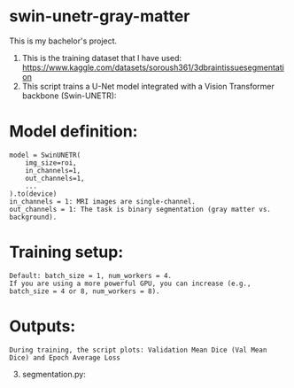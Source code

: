 # swin-unetr-gray-matter
This is my bachelor's project.
1. This is the training dataset that I have used: https://www.kaggle.com/datasets/soroush361/3dbraintissuesegmentation
2. This script trains a U-Net model integrated with a Vision Transformer backbone (Swin-UNETR): 
  # Model definition:
    model = SwinUNETR(
        img_size=roi,
        in_channels=1, 
        out_channels=1,
        ...
    ).to(device)
    in_channels = 1: MRI images are single-channel.
    out_channels = 1: The task is binary segmentation (gray matter vs. background).
    
  # Training setup:
    Default: batch_size = 1, num_workers = 4.
    If you are using a more powerful GPU, you can increase (e.g., batch_size = 4 or 8, num_workers = 8).
  
  # Outputs: 
    During training, the script plots: Validation Mean Dice (Val Mean Dice) and Epoch Average Loss
3. segmentation.py:
